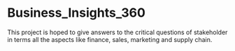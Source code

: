 # Business_Insights_360
This project is hoped to give answers to the critical questions of stakeholder in terms all the aspects like finance, sales, marketing and supply chain.
